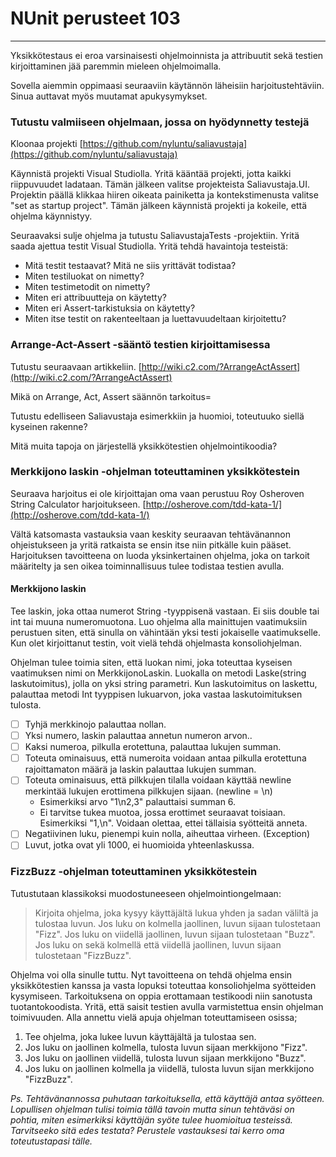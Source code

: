 # NUnit perusteet 103

---

Yksikkötestaus ei eroa varsinaisesti ohjelmoinnista ja attribuutit sekä testien kirjoittaminen jää paremmin mieleen ohjelmoimalla.

Sovella aiemmin oppimaasi seuraaviin käytännön läheisiin harjoitustehtäviin. Sinua auttavat myös muutamat apukysymykset.

### Tutustu valmiiseen ohjelmaan, jossa on hyödynnetty testejä

Kloonaa projekti [https://github.com/nyluntu/saliavustaja](https://github.com/nyluntu/saliavustaja)

Käynnistä projekti Visual Studiolla. Yritä kääntää projekti, jotta kaikki riippuvuudet ladataan. Tämän jälkeen valitse projekteista Saliavustaja.UI. Projektin päällä klikkaa hiiren oikeata painiketta ja kontekstimenusta valitse "set as startup project". Tämän jälkeen käynnistä projekti ja kokeile, että ohjelma käynnistyy.

Seuraavaksi sulje ohjelma ja tutustu SaliavustajaTests -projektiin. Yritä saada ajettua testit Visual Studiolla. Yritä tehdä havaintoja testeistä:

* Mitä testit testaavat? Mitä ne siis yrittävät todistaa?
* Miten testiluokat on nimetty?
* Miten testimetodit on nimetty?
* Miten eri attribuutteja on käytetty?
* Miten eri Assert-tarkistuksia on käytetty?
* Miten itse testit on rakenteeltaan ja luettavuudeltaan kirjoitettu?

### Arrange-Act-Assert -sääntö testien kirjoittamisessa

Tutustu seuraavaan artikkeliin. [http://wiki.c2.com/?ArrangeActAssert](http://wiki.c2.com/?ArrangeActAssert)

Mikä on Arrange, Act, Assert säännön tarkoitus=

Tutustu edelliseen Saliavustaja esimerkkiin ja huomioi, toteutuuko siellä kyseinen rakenne?

Mitä muita tapoja on järjestellä yksikkötestien ohjelmointikoodia?

### Merkkijono laskin -ohjelman toteuttaminen yksikkötestein

Seuraava harjoitus ei ole kirjoittajan oma vaan perustuu Roy Osheroven String Calculator harjoitukseen. [http://osherove.com/tdd-kata-1/](http://osherove.com/tdd-kata-1/)

Vältä katsomasta vastauksia vaan keskity seuraavan tehtävänannon ohjeistukseen ja yritä ratkaista se ensin itse niin pitkälle kuin pääset. Harjoituksen tavoitteena on luoda yksinkertainen ohjelma, joka on tarkoit määritelty ja sen oikea toiminnallisuus tulee todistaa testien avulla.

#### Merkkijono laskin

Tee laskin, joka ottaa numerot String -tyyppisenä vastaan. Ei siis double tai int tai muuna numeromuotona. Luo ohjelma alla mainittujen vaatimuksiin perustuen siten, että sinulla on vähintään yksi testi jokaiselle vaatimukselle. Kun olet kirjoittanut testin, voit vielä tehdä ohjelmasta konsoliohjelman.

Ohjelman tulee toimia siten, että luokan nimi, joka toteuttaa kyseisen vaatimuksen nimi on MerkkijonoLaskin. Luokalla on metodi Laske\(string laskutoimitus\), jolla on yksi string parametri. Kun laskutoimitus on laskettu, palauttaa metodi Int tyyppisen lukuarvon, joka vastaa laskutoimituksen tulosta.

* [ ] Tyhjä merkkinojo palauttaa nollan.
* [ ] Yksi numero, laskin palauttaa annetun numeron arvon..
* [ ] Kaksi numeroa, pilkulla erotettuna, palauttaa lukujen summan.
* [ ] Toteuta ominaisuus, että numeroita voidaan antaa pilkulla erotettuna rajoittamaton määrä ja laskin palauttaa lukujen summan.
* [ ] Toteuta ominaisuus, että pilkkujen tilalla voidaan käyttää newline merkintää lukujen erottimena pilkkujen sijaan. \(newline = \n\)
  * Esimerkiksi arvo "1\n2,3" palauttaisi summan 6.
  * Ei tarvitse tukea muotoa, jossa erottimet seuraavat toisiaan. Esimerkiksi "1,\n". Voidaan olettaa, ettei tällaisia syötteitä anneta.
* [ ] Negatiivinen luku, pienempi kuin nolla, aiheuttaa virheen. \(Exception\)
* [ ] Luvut, jotka ovat yli 1000, ei huomioida yhteenlaskussa.

### FizzBuzz -ohjelman toteuttaminen yksikkötestein

Tutustutaan klassikoksi muodostuneeseen ohjelmointiongelmaan: 

> Kirjoita ohjelma, joka kysyy käyttäjältä lukua yhden ja sadan väliltä ja tulostaa luvun. Jos luku on kolmella jaollinen, luvun sijaan tulostetaan "Fizz". Jos luku on viidellä jaollinen, luvun sijaan tulostetaan "Buzz". Jos luku on sekä kolmellä että viidellä jaollinen, luvun sijaan tulostetaan "FizzBuzz".

Ohjelma voi olla sinulle tuttu. Nyt tavoitteena on tehdä ohjelma ensin yksikkötestien kanssa ja vasta lopuksi toteuttaa konsoliohjelma syötteiden kysymiseen. Tarkoituksena on oppia erottamaan testikoodi niin sanotusta tuotantokoodista. Yritä, että saisit testien avulla varmistettua ensin ohjelman toimivuuden. Alla annettu vielä apuja ohjelman toteuttamiseen osissa;

1. Tee ohjelma, joka lukee luvun käyttäjältä ja tulostaa sen.
2. Jos luku on jaollinen kolmella, tulosta luvun sijaan merkkijono "Fizz".
3. Jos luku on jaollinen viidellä, tulosta luvun sijaan merkkijono "Buzz".
4. Jos luku on jaollinen kolmella ja viidellä, tulosta luvun sijan merkkijono "FizzBuzz".

_Ps. Tehtävänannossa puhutaan tarkoituksella, että käyttäjä antaa syötteen. Lopullisen ohjelman tulisi toimia tällä tavoin mutta sinun tehtäväsi on pohtia, miten esimerkiksi käyttäjän syöte tulee huomioitua testeissä. Tarvitseeko sitä edes testata? Perustele vastauksesi tai kerro oma toteutustapasi tälle._



